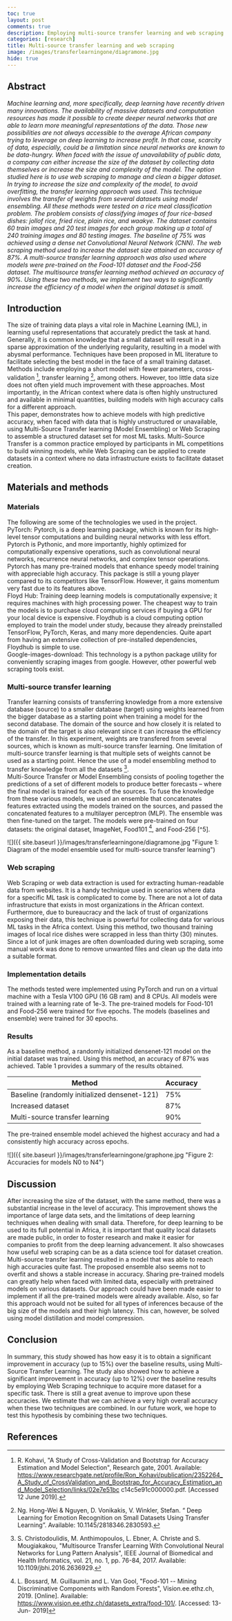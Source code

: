 ```yaml
---
toc: true
layout: post
comments: true
description: Employing multi-source transfer learning and web scraping to increase model accuracy when the dataset is limited.
categories: [research]
title: Multi-source transfer learning and web scraping
image: /images/transferlearningone/diagramone.jpg
hide: true
---
```




## Abstract


*Machine learning and, more specifically, deep learning have recently driven many innovations. The availability of massive datasets and computation resources has made it possible to create deeper neural networks that are able to learn more meaningful representations of the data. Those new possibilities are not always accessible to the average African company trying to leverage on deep learning to increase profit. In that case, scarcity of data, especially, could be a limitation since neural networks are known to be data-hungry. When faced with the issue of unavailability of public data, a company can either increase the size of the dataset by collecting data themselves or increase the size and complexity of the model. The option studied here is to use web scraping to manage and clean a bigger dataset. In trying to increase the size and complexity of the model, to avoid overfitting, the transfer learning approach was used. This technique involves the transfer of weights from several datasets using model ensembling. All these methods were tested on a rice meal classification problem. The problem consists of classifying images of four rice-based dishes: jollof rice, fried rice, plain rice, and waakye. The dataset contains 60 train images and 20 test images for each group making up a total of 240 training images and 80 testing images. The baseline of 75% was achieved using a dense net Convolutional Neural Network (CNN). The web scraping method used to increase the dataset size attained an accuracy of 87%. A multi-source transfer learning approach was also used where models were pre-trained on the Food-101 dataset and the Food-256 dataset. The multisource transfer learning method achieved an accuracy of 90%. Using these two methods, we implement two ways to significantly increase the efficiency of a model when the original dataset is small.*




## Introduction

The size of training data plays a vital role in Machine Learning (ML), in learning useful representations that accurately predict the task at hand. Generally, it is common knowledge that a small dataset will result in a sparse approximation of the underlying regularity, resulting in a model with abysmal performance. Techniques have been proposed in ML literature to facilitate selecting the best model in the face of a small training dataset. Methods include employing a short model with fewer parameters, cross-validation [^1], transfer learning [^3], among others. However, too little data size does not often yield much improvement with these approaches. Most importantly, in the African context where data is often highly unstructured and available in minimal quantities, building models with high accuracy calls for a different approach.  \
This paper, demonstrates how to achieve models with high predictive accuracy, when faced with data that is highly unstructured or unavailable, using Multi-Source Transfer learning (Model Ensembling) or Web Scraping to assemble a structured dataset set for most ML tasks. Multi-Source Transfer is a common practice employed by participants in ML competitions to build winning models, while Web Scraping can be applied to create datasets in a context where no data infrastructure exists to facilitate dataset creation. 

## Materials and methods

### Materials

The following are some of the technologies we used in the project.  \
PyTorch: Pytorch, is a deep learning package, which is known for its high-level tensor computations and building neural networks with less effort. Pytorch is Pythonic, and more importantly, highly optimized for computationally expensive operations, such as convolutional neural networks, recurrence neural networks, and complex tensor operations. Pytorch has many pre-trained models that enhance speedy model training with appreciable high accuracy. This package is still a young player compared to its competitors like TensorFlow. However, it gains momentum very fast due to its features above.  \
Floyd Hub: Training deep learning models is computationally expensive; it requires machines with high processing power. The cheapest way to train the models is to purchase cloud computing services if buying a GPU for your local device is expensive. Floydhub is a cloud computing option employed to train the model under study, because they already preinstalled TensorFlow, PyTorch, Keras, and many more dependencies. Quite apart from having an extensive collection of pre-installed dependencies, Floydhub is simple to use.  \
Google-images-download: This technology is a python package utility for conveniently scraping images from google. However, other powerful web scraping tools exist. 

### Multi-source transfer learning

Transfer learning consists of transferring knowledge from a more extensive database (source) to a smaller database (target) using weights learned from the bigger database as a starting point when training a model for the second database. The domain of the source and how closely it is related to the domain of the target is also relevant since it can increase the efficiency of the transfer.  In this experiment, weights are transfered from several sources, which is known as multi-source transfer learning. One limitation of multi-source transfer learning is that multiple sets of weights cannot be used as a starting point. Hence the use of a model ensembling method to transfer knowledge from all the datasets [^2].  \
Multi-Source Transfer or Model Ensembling consists of pooling together the predictions of a set of different models to produce better forecasts – where the final model is trained for each of the sources. To fuse the knowledge from these various models, we used an ensemble that concatenates features extracted using the models trained on the sources, and passed the concatenated features to a multilayer perceptron (MLP). The ensemble was then fine-tuned on the target. The models were pre-trained on four datasets: the original dataset, ImageNet, Food101 [^4], and Food-256 [^5]. 

![]({{ site.baseurl }}/images/transferlearningone/diagramone.jpg "Figure 1: Diagram of the model ensemble used for multi-source transfer learning")

### Web scraping

Web Scraping or web data extraction is used for extracting human-readable data from websites. It is a handy technique used in scenarios where data for a specific ML task is complicated to come by. There are not a lot of data infrastructure that exists in most organizations in the African context.  Furthermore, due to bureaucracy and the lack of trust of organizations exposing their data, this technique is powerful for collecting data for various ML tasks in the Africa context. 
Using this method, two thousand training images of local rice dishes were scrapped in less than thirty (30) minutes. Since a lot of junk images are often downloaded during web scraping, some manual work was done to remove unwanted files and clean up the data into a suitable format.  

### Implementation details

The methods tested were implemented using PyTorch and run on a virtual machine with a Tesla V100 GPU (16 GB ram) and 8 CPUs. All models were trained with a learning rate of 1e-3. The pre-trained models for Food-101 and Food-256 were trained for five epochs. The models (baselines and ensemble) were trained for 30 epochs. 

### Results

As a baseline method, a randomly initialized densenet-121 model on the initial dataset was trained. Using this method, an accuracy of 87% was achieved. Table 1 provides a summary of the results obtained. 

|Method|Accuracy|
|-|-|
|Baseline (randomly initialized densenet-121)|75%|
|Increased dataset|87%|
|Multi-source transfer learning|90%|

The pre-trained ensemble model achieved the highest accuracy and had a consistently high accuracy across epochs. 

![]({{ site.baseurl }}/images/transferlearningone/graphone.jpg "Figure 2: Accuracies for models N0 to N4")


## Discussion

After increasing the size of the dataset, with the same method, there was a substantial increase in the level of accuracy. This improvement shows the importance of large data sets, and the limitations of deep learning techniques when dealing with small data. Therefore, for deep learning to be used to its full potential in Africa, it is important that quality local datasets are made public, in order to foster research and make it easier for companies to profit from the deep learning advancement. It also showcases how useful web scraping can be as a data science tool for dataset creation. \
Multi-source transfer learning resulted in a model that was able to reach high accuracies quite fast. The proposed ensemble also seems not to overfit and shows a stable increase in accuracy. Sharing pre-trained models can greatly help when faced with limited data, especially with pretrained models on various datasets. Our approach could have been made easier to implement if all the pre-trained models were already available. Also, so far this approach would not be suited for all types of inferences because of the big size of the models and their high latency. This can, however, be solved using model distillation and model compression. 


## Conclusion

In summary, this study showed has how easy it is to obtain a significant improvement in accuracy (up to 15%) over the baseline results, using Multi-Source Transfer Learning. The study also showed how to achieve a significant improvement in accuracy (up to 12%) over the baseline results by employing Web Scraping technique to acquire more dataset for a specific task. There is still a great avenue to improve upon these accuracies. We estimate that we can achieve a very high overall accuracy when these two techniques are combined. In our future work, we hope to test this hypothesis by combining these two techniques.  


## References

[^1]: R. Kohavi, "A Study of Cross-Validation and Bootstrap for Accuracy Estimation and Model Selection", Research gate, 2001. Available: https://www.researchgate.net/profile/Ron_Kohavi/publication/2352264_A_Study_of_CrossValidation_and_Bootstrap_for_Accuracy_Estimation_and_Model_Selection/links/02e7e51bc c14c5e91c000000.pdf. [Accessed 12 June 2019]. 
 
[^2]: S. Christodoulidis, M. Anthimopoulos, L. Ebner, A. Christe and S. Mougiakakou, "Multisource Transfer Learning With Convolutional Neural Networks for Lung Pattern Analysis", IEEE Journal of Biomedical and Health Informatics, vol. 21, no. 1, pp. 76-84, 2017. Available: 10.1109/jbhi.2016.2636929. 
 
[^3]: Ng.  Hong-Wei & Nguyen, D. Vonikakis, V. Winkler, Stefan. “ Deep Learning for Emotion Recognition on Small Datasets Using Transfer Learning”. Available: 10.1145/2818346.2830593.  
 
[^4]: L. Bossard, M. Guillaumin and L. Van Gool, "Food-101 -- Mining Discriminative Components with Random Forests", Vision.ee.ethz.ch, 2019. [Online]. Available: https://www.vision.ee.ethz.ch/datasets_extra/food-101/. [Accessed: 13- Jun- 2019]


